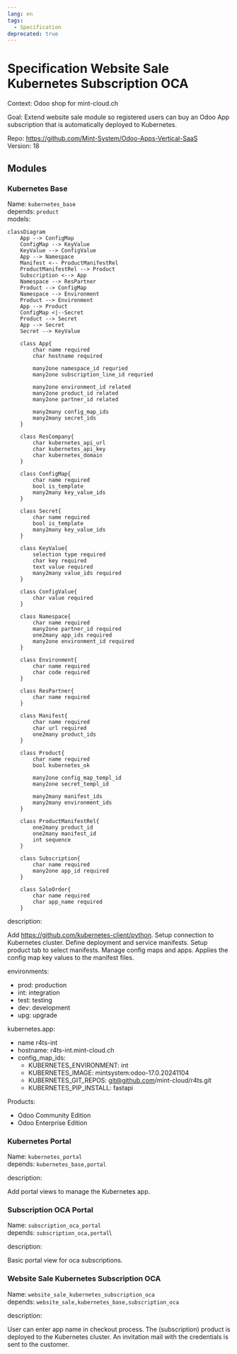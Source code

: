 ```yaml
---
lang: en
tags:
  - Specification
deprecated: true
---
```

# Specification Website Sale Kubernetes Subscription OCA

Context: Odoo shop for mint-cloud.ch

Goal: Extend website sale module so registered users can buy an Odoo App subscription that is automatically deployed to Kubernetes.

Repo: <https://github.com/Mint-System/Odoo-Apps-Vertical-SaaS>\
Version: 18

## Modules

### Kubernetes Base

Name: `kubernetes_base`\
depends: `product`\
models:

```mermaid
classDiagram
    App --> ConfigMap
    ConfigMap --> KeyValue
    KeyValue --> ConfigValue
    App --> Namespace
    Manifest <-- ProductManifestRel
    ProductManifestRel --> Product
    Subscription <--> App
    Namespace --> ResPartner
    Product --> ConfigMap
    Namespace --> Environment
    Product --> Environment
    App --> Product
    ConfigMap <|--Secret
    Product --> Secret
    App --> Secret
    Secret --> KeyValue

    class App{
		char name required
		char hostname required
		
		many2one namespace_id requried
		many2one subscription_line_id requried

		many2one environment_id related
		many2one product_id related
		many2one partner_id related
		
		many2many config_map_ids
		many2many secret_ids
    }

    class ResCompany{
		char kubernetes_api_url
		char kubernetes_api_key
		char kubernetes_domain
    }

    class ConfigMap{
		char name required
		bool is_template
		many2many key_value_ids
    }
    
    class Secret{
		char name required
		bool is_template
		many2many key_value_ids
    }

	class KeyValue{
		selection type required
		char key required
		text value required
		many2many value_ids required
	}

    class ConfigValue{
		char value required 
    }

    class Namespace{
		char name required
		many2one partner_id required
		one2many app_ids required
		many2one environment_id required
    }

    class Environment{
		char name required
		char code required
    }

    class ResPartner{
		char name required
    }

    class Manifest{
		char name required
		char url required
		one2many product_ids
    }

    class Product{
		char name required
		bool kubernetes_ok
		
		many2one config_map_templ_id
		many2one secret_templ_id
		
		many2many manifest_ids
		many2many environment_ids
    }

    class ProductManifestRel{
		one2many product_id
		one2many manifest_id
		int sequence
    }

    class Subscription{
		char name required
		many2one app_id required
    }

    class SaleOrder{
		char name required
		char app_name required
    }
```

description:

Add <https://github.com/kubernetes-client/python>.﻿
Setup connection to Kubernetes cluster.
Define deployment and service manifests.
Setup product tab to select manifests.
Manage config maps and apps.
Applies the config map key values to the manifest files.

environments:
- prod: production
- int: integration
- test: testing
- dev: development
- upg: upgrade

kubernetes.app:

- name r4ts-int
- hostname: ﻿﻿r4ts-int.mint-cloud.ch
- config_map_ids:
	- KUBERNETES_ENVIRONMENT: int
	- KUBERNETES_IMAGE: mintsystem:odoo-17.0.20241104
	- KUBERNETES_GIT_REPOS: git@github.com/mint-cloud/r4ts.git
	- KUBERNETES_PIP_INSTALL: fastapi

Products:
- Odoo Community Edition
- Odoo Enterprise Edition

### Kubernetes Portal

Name: `kubernetes_portal`\
depends: `kubernetes_base,portal`

description:

Add portal views to manage the Kubernetes app.

### Subscription OCA Portal

Name: `subscription_oca_portal`\
depends: `subscription_oca,portal`\

description:

Basic portal view for oca subscriptions.

### Website Sale Kubernetes Subscription OCA

Name: `website_sale_kubernetes_subscription_oca`\
depends: `website_sale,kubernetes_base,subscription_oca`

description:

User can enter app name in checkout process.
The (subscription) product is deployed to the Kubernetes cluster.
An invitation mail with the credentials is sent to the customer.